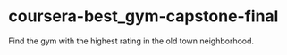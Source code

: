 # coursera-best_gym-capstone-final
Find the gym with the highest rating in the old town neighborhood.
